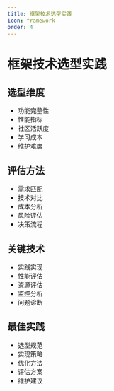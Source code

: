 ```yaml
---
title: 框架技术选型实践
icon: framework
order: 4
---
```


# 框架技术选型实践

## 选型维度
- 功能完整性
- 性能指标
- 社区活跃度
- 学习成本
- 维护难度

## 评估方法
- 需求匹配
- 技术对比
- 成本分析
- 风险评估
- 决策流程

## 关键技术
- 实践实现
- 性能评估
- 资源评估
- 监控分析
- 问题诊断

## 最佳实践
- 选型规范
- 实现策略
- 优化方法
- 评估方案
- 维护建议
